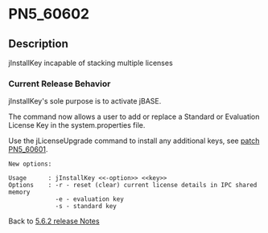 # PN5_60602

<PageHeader />

## Description

jInstallKey incapable of stacking multiple licenses

### Current Release Behavior

jInstallKey's sole purpose is to activate jBASE.

The command now allows a user to add or replace a Standard or Evaluation License Key in the system.properties file.

Use the jLicenseUpgrade command to install any additional keys, see [patch PN5\_60601](./../pn5_60601/README.md).

```
New options:

Usage      : jInstallKey <<-option>> <<key>>
Options    : -r - reset (clear) current license details in IPC shared memory
             -e - evaluation key
             -s - standard key
```

Back to [5.6.2 release Notes](./../README.md)
